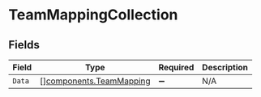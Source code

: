 # TeamMappingCollection


## Fields

| Field                                                              | Type                                                               | Required                                                           | Description                                                        |
| ------------------------------------------------------------------ | ------------------------------------------------------------------ | ------------------------------------------------------------------ | ------------------------------------------------------------------ |
| `Data`                                                             | [][components.TeamMapping](../../models/components/teammapping.md) | :heavy_minus_sign:                                                 | N/A                                                                |